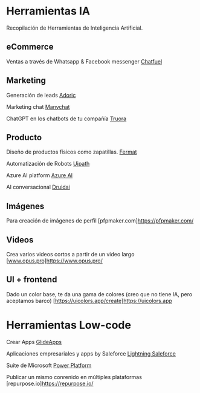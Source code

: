 # Herramientas IA
Recopilación de Herramientas de Inteligencia Artificial.

## eCommerce
Ventas a través de Whatsapp & Facebook messenger
[Chatfuel](https://chatfuel.com/)

## Marketing
Generación de leads
[Adoric](https://adoric.com/)

Marketing chat
[Manychat](https://manychat.com/)

ChatGPT en los chatbots de tu compañía
[Truora](https://www.truora.com/ai)

## Producto
Diseño de productos físicos como zapatillas.
[Fermat](https://fermat.app/)

Automatización de Robots
[Uipath](https://www.uipath.com/)

Azure AI platform
[Azure AI](https://azure.microsoft.com/es-es/products/ai-services/)

AI conversacional
[Druidai](https://www.druidai.com/)

## Imágenes
Para creación de imágenes de perfil
[pfpmaker.com]https://pfpmaker.com/

## Videos
Crea varios videos cortos a partir de un video largo
[www.opus.pro]https://www.opus.pro/

## UI + frontend
Dado un color base, te da una gama de colores (creo que no tiene IA, pero aceptamos barco)
[https://uicolors.app/create]https://uicolors.app

# Herramientas Low-code
Crear Apps
[GlideApps](https://www.glideapps.com/)

Aplicaciones empresariales y apps by Saleforce
[Lightning Saleforce](https://www.salesforce.com/campaign/lightning/)

Suite de Microsoft
[Power Platform](https://powerplatform.microsoft.com/es-es/)

Publicar un mismo conrenido en múltiples plataformas
[repurpose.io]https://repurpose.io/
